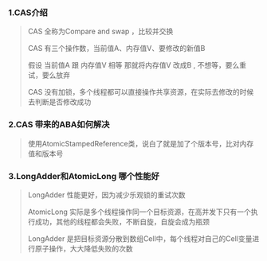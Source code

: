 ### 1.CAS介绍
> CAS 全称为Compare and swap ，比较并交换
>
> CAS 有三个操作数，当前值A、内存值V、要修改的新值B
>
> 假设 当前值A 跟 内存值V 相等 那就将内存值V 改成B , 不想等，要么重试，要么放弃
>
> CAS 没有加锁，多个线程都可以直接操作共享资源，在实际去修改的时候去判断是否修改成功
>
### 2.CAS 带来的ABA如何解决
> 使用AtomicStampedReference类，说白了就是加了个版本号，比对内存值和版本号

### 3.LongAdder和AtomicLong 哪个性能好
> LongAdder 性能更好，因为减少乐观锁的重试次数
>
> AtomicLong 实际是多个线程操作同一个目标资源，在高并发下只有一个执行成功，其他的线程都会失败，不断自旋，自旋会成为瓶颈
>
> LongAdder 是把目标资源分散到数组Cell中，每个线程对自己的Cell变量进行原子操作，大大降低失败的次数